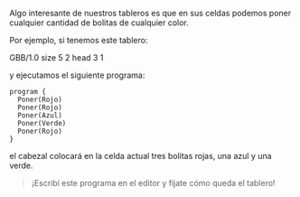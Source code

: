 Algo interesante de nuestros tableros es que en sus celdas podemos poner cualquier cantidad de bolitas de cualquier color.

Por ejemplo, si tenemos este tablero:

<gs-board>
  GBB/1.0
    size 5 2
    head 3 1
</gs-board>

y ejecutamos el siguiente programa:

```gobstones
program {
  Poner(Rojo)
  Poner(Rojo)
  Poner(Azul)
  Poner(Verde)
  Poner(Rojo)
}
```

el cabezal colocará en la celda actual tres bolitas rojas, una azul y una verde.

> ¡Escribí este programa en el editor y fijate cómo queda el tablero!